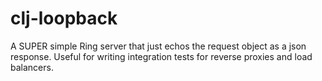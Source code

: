 # clj-loopback
A SUPER simple Ring server that just echos the request object as a json response.  Useful for writing integration tests for reverse proxies and load balancers.
